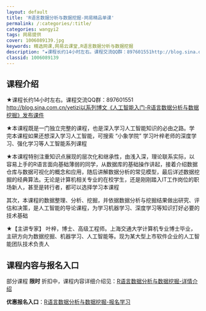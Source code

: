 ```yaml
---
layout: default
title: 'R语言数据分析与数据挖掘-网易精品单课'
permalink: /:categories/:title/
categories: wangyi2
tags: 网易提供
cover: 1006089139.jpg
keywords: 精选网课,网易云课堂,R语言数据分析与数据挖掘
description: "★课程长约14小时左右。课程交流QQ群：897601551http://blog.sina.com.cn/yetizi以系列博文《人工智能入门-R语言数据分析与数据挖掘》发布课件★本课程既是"
classid: 1006089139
---
```


## 课程介绍

★课程长约14小时左右。课程交流QQ群：897601551
http://blog.sina.com.cn/yetizi以系列博文《人工智能入门-R语言数据分析与数据挖掘》发布课件

★本课程既是一门独立完整的课程，也是深入学习人工智能知识的必由之路。学完本课程如果还想深入学习人工智能，可搜索 “小象学院” 学习叶梓老师的深度学习、强化学习等人工智能系列课程

★本课程特别注重知识点展现的层次化和继承性，由浅入深，理论联系实际，以容易上手的R语言面向基础薄弱的同学，从数据库的基础操作讲起，接着介绍数据仓库与数据可视化的概念和应用，随后讲解数据分析的常见模型，最后详述数据挖掘的经典算法。无论是计算机相关专业的在校学生，还是刚刚踏入IT工作岗位的职场新人，甚至是转行者，都可以选择学习本课程

其次，本课程的数据整理、分析、挖掘，并依据数据分析与挖掘结果做出研究、评估和决策，是人工智能的导论课程，为学习机器学习、深度学习等知识打好必要的技术基础

★【主讲专家】
叶梓，博士、高级工程师。上海交通大学计算机专业博士毕业，主研方向为数据挖掘、机器学习、人工智能等。现为某大型上市软件企业的人工智能团队技术负责人

## 课程内容与报名入口

部分课程 **限时** 折扣中，课程内容详细介绍见：[R语言数据分析与数据挖掘-详情介绍](https://study.163.com/course/introduction/1006089139.htm?share=1&shareId=1025206652&utm_campaign=share&utm_medium=iphoneShare&utm_source=&utm_u=1025206652)

**优惠报名入口**：[R语言数据分析与数据挖掘-报名学习](https://study.163.com/course/introduction/1006089139.htm?share=1&shareId=1025206652&utm_campaign=share&utm_medium=iphoneShare&utm_source=&utm_u=1025206652)

